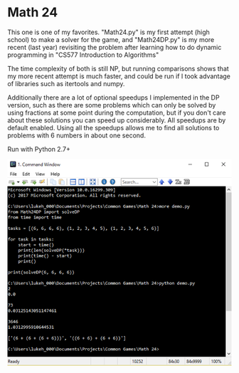 # Math 24

This one is one of my favorites. "Math24.py" is my first attempt (high school) to make a solver for the game, and "Math24DP.py" is my more recent (last year) revisiting the problem after learning how to do dynamic programming in "CS577 Introduction to Algorithms"

The time complexity of both is still NP, but running comparisons shows that my more recent attempt is much faster, and could be run if I took advantage of libraries such as itertools and numpy.

Additionally there are a lot of optional speedups I implemented in the DP version, such as there are some problems which can only be solved by using fractions at some point during the computation, but if you don't care about these solutions you can speed up considerably. All speedups are by default enabled.
Using all the speedups allows me to find all solutions to problems with 6 numbers in about one second.

Run with Python 2.7+

![](Media/demo.PNG)
